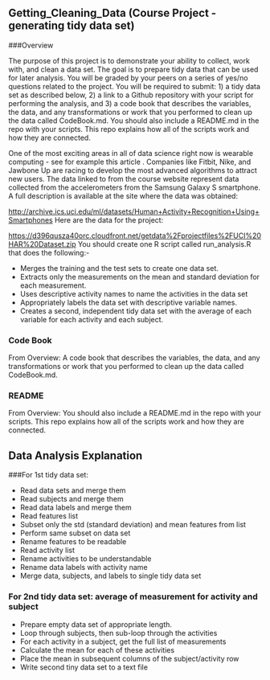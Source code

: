 ## Getting_Cleaning_Data (Course Project - generating tidy data set)

###Overview

The purpose of this project is to demonstrate your ability to collect, work with, and clean a data set. The goal is to prepare tidy data that can be used for later analysis. You will be graded by your peers on a series of yes/no questions related to the project. You will be required to submit: 1) a tidy data set as described below, 2) a link to a Github repository with your script for performing the analysis, and 3) a code book that describes the variables, the data, and any transformations or work that you performed to clean up the data called CodeBook.md. You should also include a README.md in the repo with your scripts. This repo explains how all of the scripts work and how they are connected.

One of the most exciting areas in all of data science right now is wearable computing - see for example this article . Companies like Fitbit, Nike, and Jawbone Up are racing to develop the most advanced algorithms to attract new users. The data linked to from the course website represent data collected from the accelerometers from the Samsung Galaxy S smartphone. A full description is available at the site where the data was obtained:

http://archive.ics.uci.edu/ml/datasets/Human+Activity+Recognition+Using+Smartphones
Here are the data for the project:

https://d396qusza40orc.cloudfront.net/getdata%2Fprojectfiles%2FUCI%20HAR%20Dataset.zip
You should create one R script called run_analysis.R that does the following:-

* Merges the training and the test sets to create one data set.
* Extracts only the measurements on the mean and standard deviation for each measurement.
* Uses descriptive activity names to name the activities in the data set
* Appropriately labels the data set with descriptive variable names.
* Creates a second, independent tidy data set with the average of each variable for each activity and each subject.


### Code Book

From Overview: A code book that describes the variables, the data, and any transformations or work that you performed to clean up the data called CodeBook.md.

### README

From Overview: You should also include a README.md in the repo with your scripts. This repo explains how all of the scripts work and how they are connected.


## Data Analysis Explanation

###For 1st tidy data set:

* Read data sets and merge them
* Read subjects and merge them
* Read data labels and merge them
* Read features list
* Subset only the std (standard deviation) and mean features from list
* Perform same subset on data set
* Rename features to be readable
* Read activity list
* Rename activities to be understandable
* Rename data labels with activity name
* Merge data, subjects, and labels to single tidy data set

### For 2nd tidy data set: average of measurement for activity and subject

* Prepare empty data set of appropriate length.
* Loop through subjects, then sub-loop through the activities
* For each activity in a subject, get the full list of measurements
* Calculate the mean for each of these activities
* Place the mean in subsequent columns of the subject/activity row
* Write second tiny data set to a text file